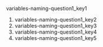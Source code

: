 variables-naming-question1_key1
1. variables-naming-question1_key2
2. variables-naming-question1_key3
3. variables-naming-question1_key4
4. variables-naming-question1_key5

